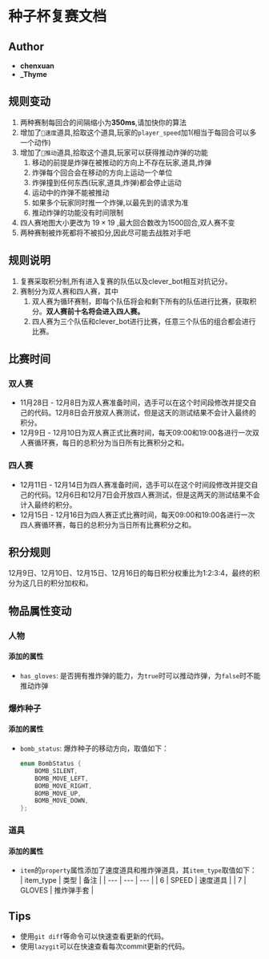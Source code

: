 # 种子杯复赛文档

## Author
- **chenxuan**
- **_Thyme**

## 规则变动
1. 两种赛制每回合的间隔缩小为**350ms**,请加快你的算法
2. 增加了`🚄速度`道具,拾取这个道具,玩家的`player_speed`加1(相当于每回合可以多一个动作)
3. 增加了`🧤推动`道具,拾取这个道具,玩家可以获得推动炸弹的功能
	1. 移动的前提是炸弹在被推动的方向上不存在玩家,道具,炸弹
	2. 炸弹每个回合会在移动的方向上运动一个单位
	3. 炸弹撞到任何东西(玩家,道具,炸弹)都会停止运动
	4. 运动中的炸弹不能被推动
	5. 如果多个玩家同时推一个炸弹,以最先到的请求为准
	6. 推动炸弹的功能没有时间限制
4. 四人赛地图大小更改为 $19 \times 19$ ,最大回合数改为1500回合,双人赛不变
5. 两种赛制被炸死都将不被扣分,因此尽可能去战胜对手吧

## 规则说明
1. 复赛采取积分制,所有进入复赛的队伍以及clever_bot相互对抗记分。
2. 赛制分为双人赛和四人赛，其中
   1. 双人赛为循环赛制，即每个队伍将会和剩下所有的队伍进行比赛，获取积分。**双人赛前十名将会进入四人赛。**
   2. 四人赛为三个队伍和clever_bot进行比赛，任意三个队伍的组合都会进行比赛。

## 比赛时间
### 双人赛
- 11月28日 - 12月8日为双人赛准备时间，选手可以在这个时间段修改并提交自己的代码。12月8日会开放双人赛测试，但是这天的测试结果不会计入最终的积分。
- 12月9日 - 12月10日为双人赛正式比赛时间，每天09:00和19:00各进行一次双人赛循环赛，每日的总积分为当日所有比赛积分之和。

### 四人赛
- 12月11日 - 12月14日为四人赛准备时间，选手可以在这个时间段修改并提交自己的代码。12月6日和12月7日会开放四人赛测试，但是这两天的测试结果不会计入最终的积分。
- 12月15日 - 12月16日为四人赛正式比赛时间，每天09:00和19:00各进行一次四人赛循环赛，每日的总积分为当日所有比赛积分之和。

## 积分规则
12月9日、12月10日、12月15日、12月16日的每日积分权重比为1:2:3:4，最终的积分为这几日的积分加权和。

## 物品属性变动

### 人物
#### 添加的属性
- ```has_gloves```: 是否拥有推炸弹的能力，为```true```时可以推动炸弹，为```false```时不能推动炸弹

### 爆炸种子
#### 添加的属性
- ```bomb_status```: 爆炸种子的移动方向，取值如下：
	```cpp
  	enum BombStatus {
  		BOMB_SILENT,
  		BOMB_MOVE_LEFT,
  		BOMB_MOVE_RIGHT,
  		BOMB_MOVE_UP,
  		BOMB_MOVE_DOWN,
	};
	```

### 道具
#### 添加的属性
- ```item```的```property```属性添加了速度道具和推炸弹道具，其```item_type```取值如下：
	| item_type | 类型 | 备注 |
	| --- | --- | --- |
	| 6 |  SPEED | 速度道具 |
	| 7 | GLOVES | 推炸弹手套 |

## Tips
- 使用```git diff```等命令可以快速查看更新的代码。
- 使用```lazygit```可以在快速查看每次commit更新的代码。